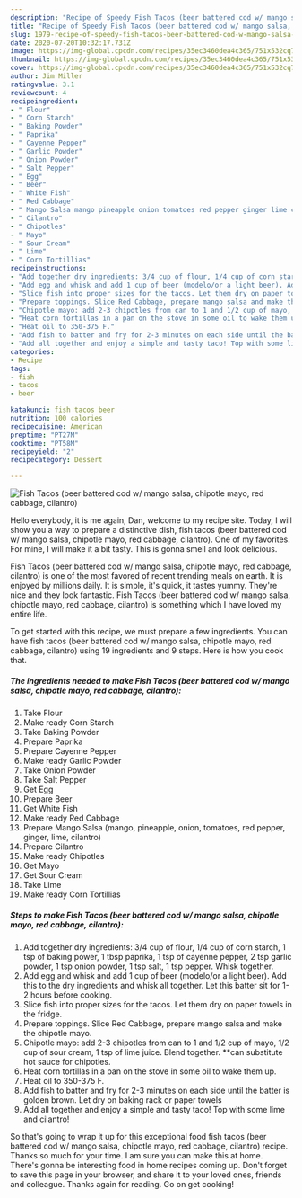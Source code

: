```yaml
---
description: "Recipe of Speedy Fish Tacos (beer battered cod w/ mango salsa, chipotle mayo, red cabbage, cilantro)"
title: "Recipe of Speedy Fish Tacos (beer battered cod w/ mango salsa, chipotle mayo, red cabbage, cilantro)"
slug: 1979-recipe-of-speedy-fish-tacos-beer-battered-cod-w-mango-salsa-chipotle-mayo-red-cabbage-cilantro
date: 2020-07-20T10:32:17.731Z
image: https://img-global.cpcdn.com/recipes/35ec3460dea4c365/751x532cq70/fish-tacos-beer-battered-cod-w-mango-salsa-chipotle-mayo-red-cabbage-cilantro-recipe-main-photo.jpg
thumbnail: https://img-global.cpcdn.com/recipes/35ec3460dea4c365/751x532cq70/fish-tacos-beer-battered-cod-w-mango-salsa-chipotle-mayo-red-cabbage-cilantro-recipe-main-photo.jpg
cover: https://img-global.cpcdn.com/recipes/35ec3460dea4c365/751x532cq70/fish-tacos-beer-battered-cod-w-mango-salsa-chipotle-mayo-red-cabbage-cilantro-recipe-main-photo.jpg
author: Jim Miller
ratingvalue: 3.1
reviewcount: 4
recipeingredient:
- " Flour"
- " Corn Starch"
- " Baking Powder"
- " Paprika"
- " Cayenne Pepper"
- " Garlic Powder"
- " Onion Powder"
- " Salt Pepper"
- " Egg"
- " Beer"
- " White Fish"
- " Red Cabbage"
- " Mango Salsa mango pineapple onion tomatoes red pepper ginger lime cilantro"
- " Cilantro"
- " Chipotles"
- " Mayo"
- " Sour Cream"
- " Lime"
- " Corn Tortillias"
recipeinstructions:
- "Add together dry ingredients: 3/4 cup of flour, 1/4 cup of corn starch, 1 tsp of baking power, 1 tbsp paprika, 1 tsp of cayenne pepper, 2 tsp garlic powder, 1 tsp onion powder, 1 tsp salt, 1 tsp pepper. Whisk together."
- "Add egg and whisk and add 1 cup of beer (modelo/or a light beer). Add this to the dry ingredients and whisk all together. Let this batter sit for 1-2 hours before cooking."
- "Slice fish into proper sizes for the tacos. Let them dry on paper towels in the fridge."
- "Prepare toppings. Slice Red Cabbage, prepare mango salsa and make the chipotle mayo."
- "Chipotle mayo: add 2-3 chipotles from can to 1 and 1/2 cup of mayo, 1/2 cup of sour cream, 1 tsp of lime juice. Blend together. **can substitute hot sauce for chipotles."
- "Heat corn tortillas in a pan on the stove in some oil to wake them up."
- "Heat oil to 350-375 F."
- "Add fish to batter and fry for 2-3 minutes on each side until the batter is golden brown. Let dry on baking rack or paper towels"
- "Add all together and enjoy a simple and tasty taco! Top with some lime and cilantro!"
categories:
- Recipe
tags:
- fish
- tacos
- beer

katakunci: fish tacos beer 
nutrition: 100 calories
recipecuisine: American
preptime: "PT27M"
cooktime: "PT58M"
recipeyield: "2"
recipecategory: Dessert

---
```



![Fish Tacos (beer battered cod w/ mango salsa, chipotle mayo, red cabbage, cilantro)](https://img-global.cpcdn.com/recipes/35ec3460dea4c365/751x532cq70/fish-tacos-beer-battered-cod-w-mango-salsa-chipotle-mayo-red-cabbage-cilantro-recipe-main-photo.jpg)

Hello everybody, it is me again, Dan, welcome to my recipe site. Today, I will show you a way to prepare a distinctive dish, fish tacos (beer battered cod w/ mango salsa, chipotle mayo, red cabbage, cilantro). One of my favorites. For mine, I will make it a bit tasty. This is gonna smell and look delicious.

Fish Tacos (beer battered cod w/ mango salsa, chipotle mayo, red cabbage, cilantro) is one of the most favored of recent trending meals on earth. It is enjoyed by millions daily. It is simple, it's quick, it tastes yummy. They're nice and they look fantastic. Fish Tacos (beer battered cod w/ mango salsa, chipotle mayo, red cabbage, cilantro) is something which I have loved my entire life.




To get started with this recipe, we must prepare a few ingredients. You can have fish tacos (beer battered cod w/ mango salsa, chipotle mayo, red cabbage, cilantro) using 19 ingredients and 9 steps. Here is how you cook that.

<!--inarticleads1-->

##### The ingredients needed to make Fish Tacos (beer battered cod w/ mango salsa, chipotle mayo, red cabbage, cilantro):

1. Take  Flour
1. Make ready  Corn Starch
1. Take  Baking Powder
1. Prepare  Paprika
1. Prepare  Cayenne Pepper
1. Make ready  Garlic Powder
1. Take  Onion Powder
1. Take  Salt Pepper
1. Get  Egg
1. Prepare  Beer
1. Get  White Fish
1. Make ready  Red Cabbage
1. Prepare  Mango Salsa (mango, pineapple, onion, tomatoes, red pepper, ginger, lime, cilantro)
1. Prepare  Cilantro
1. Make ready  Chipotles
1. Get  Mayo
1. Get  Sour Cream
1. Take  Lime
1. Make ready  Corn Tortillias




<!--inarticleads2-->

##### Steps to make Fish Tacos (beer battered cod w/ mango salsa, chipotle mayo, red cabbage, cilantro):

1. Add together dry ingredients: 3/4 cup of flour, 1/4 cup of corn starch, 1 tsp of baking power, 1 tbsp paprika, 1 tsp of cayenne pepper, 2 tsp garlic powder, 1 tsp onion powder, 1 tsp salt, 1 tsp pepper. Whisk together.
1. Add egg and whisk and add 1 cup of beer (modelo/or a light beer). Add this to the dry ingredients and whisk all together. Let this batter sit for 1-2 hours before cooking.
1. Slice fish into proper sizes for the tacos. Let them dry on paper towels in the fridge.
1. Prepare toppings. Slice Red Cabbage, prepare mango salsa and make the chipotle mayo.
1. Chipotle mayo: add 2-3 chipotles from can to 1 and 1/2 cup of mayo, 1/2 cup of sour cream, 1 tsp of lime juice. Blend together. **can substitute hot sauce for chipotles.
1. Heat corn tortillas in a pan on the stove in some oil to wake them up.
1. Heat oil to 350-375 F.
1. Add fish to batter and fry for 2-3 minutes on each side until the batter is golden brown. Let dry on baking rack or paper towels
1. Add all together and enjoy a simple and tasty taco! Top with some lime and cilantro!




So that's going to wrap it up for this exceptional food fish tacos (beer battered cod w/ mango salsa, chipotle mayo, red cabbage, cilantro) recipe. Thanks so much for your time. I am sure you can make this at home. There's gonna be interesting food in home recipes coming up. Don't forget to save this page in your browser, and share it to your loved ones, friends and colleague. Thanks again for reading. Go on get cooking!
